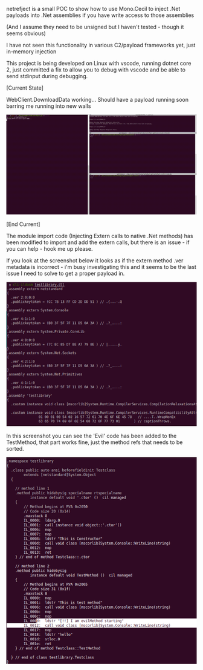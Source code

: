 netrefject is a small POC to show how to use Mono.Cecil to inject
.Net payloads into .Net assemblies if you have write access to those assemblies 

(And I assume they need to be unsigned but I haven't tested - though it seems obvious)


I have not seen this functionality in various C2/payload frameworks yet, just in-memory injection

This project is being developed on Linux with vscode, running dotnet core 2, 
just committed a fix to allow you to debug with vscode and be able to send stdinput during debugging. 


[Current State]

WebClient.DownloadData working... Should have a payload running soon barring me running into new walls

![process](./netrefject.gif)

[End Current]


The module import code (Injecting Extern calls to native .Net methods) has been modified to import 
and add the extern calls, but there is an issue - if you can help - hook me up please.

If you look at the screenshot below it looks as if the extern method .ver metadata is incorrect - 
i'm busy investigating this and it seems to be the last issue I need to solve to get a proper payload in.

![extern-calls](./extern-versions.png)

In this screenshot you can see the 'Evil' code has been added to the TestMethod, that part works fine,
just the method refs that needs to be sorted.

![injected-code](./injected-code.png)

